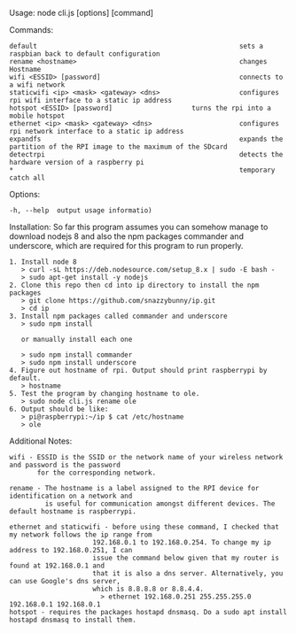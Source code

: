  Usage: node cli.js [options] [command]


  Commands:

    default                                                   sets a raspbian back to default configuration
    rename <hostname>                                         changes Hostname
    wifi <ESSID> [password]                                   connects to a wifi network
    staticwifi <ip> <mask> <gateway> <dns>                    configures rpi wifi interface to a static ip address
    hotspot <ESSID> [password]				      turns the rpi into a mobile hotspot
    ethernet <ip> <mask> <gateway> <dns>                      configures rpi network interface to a static ip address
    expandfs                                                  expands the partition of the RPI image to the maximum of the SDcard
    detectrpi                                                 detects the hardware version of a raspberry pi
    *                                                         temporary catch all

  Options:

    -h, --help  output usage informatio)

  Installation:
    So far this program assumes you can somehow manage to download nodejs 8 and also the npm packages commander and underscore, which are required for this program to run properly. 
    
    1. Install node 8
       > curl -sL https://deb.nodesource.com/setup_8.x | sudo -E bash -
       > sudo apt-get install -y nodejs
    2. Clone this repo then cd into ip directory to install the npm packages
       > git clone https://github.com/snazzybunny/ip.git
       > cd ip
    3. Install npm packages called commander and underscore
       > sudo npm install

       or manually install each one    

       > sudo npm install commander
       > sudo npm install underscore
    4. Figure out hostname of rpi. Output should print raspberrypi by default.
       > hostname
    5. Test the program by changing hostname to ole.
       > sudo node cli.js rename ole
    6. Output should be like:
       > pi@raspberrypi:~/ip $ cat /etc/hostname
       > ole

  Additional Notes:

    wifi - ESSID is the SSID or the network name of your wireless network and password is the password 
           for the corresponding network.

    rename - The hostname is a label assigned to the RPI device for identification on a network and 
             is useful for communication amongst different devices. The default hostname is raspberrypi.

    ethernet and staticwifi - before using these command, I checked that my network follows the ip range from 
                         192.168.0.1 to 192.168.0.254. To change my ip address to 192.168.0.251, I can 
                         issue the command below given that my router is found at 192.168.0.1 and 
                         that it is also a dns server. Alternatively, you can use Google's dns server, 
                         which is 8.8.8.8 or 8.8.4.4.  
                           > ethernet 192.168.0.251 255.255.255.0 192.168.0.1 192.168.0.1 
    hotspot - requires the packages hostapd dnsmasq. Do a sudo apt install hostapd dnsmasq to install them.

